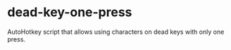 # dead-key-one-press
AutoHotkey script that allows using characters on dead keys with only one press.
